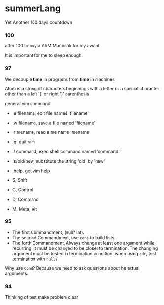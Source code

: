 # summerLang
Yet Another 100 days countdown


### 100

after 100 to buy a ARM Macbook for my award.

It is important for me to sleep enough.


### 97

We decouple **time** in programs from **time** in machines

Atom is a string of characters beginnings with a letter or a special character other than a left '(' or right ')' parenthesis

general vim command

- :e filename, edit file named 'filename'
- :w filename, save a file named 'filename'
- :r filename, read a file name 'filename'
- :q, quit vim
- :! command, exec shell command named 'command'
- :s/old/new, substitute the string 'old' by 'new'
- :help, get vim help


- S, Shift
- C, Control
- D, Command
- M, Meta, Alt


### 95

- The first Commandment, (null? lat).
- The second Commandment, use `cons` to build lists.
- The forth Commandment, Always change at least one argument while recurring. It must be changed to be closer to termination. The changing argument must be tested in termination condition: when using `cdr`, test termination with `null?`

Why use `Cond`? Because we need to ask questions about he actual arguments.

### 94

Thinking of test make problem clear






